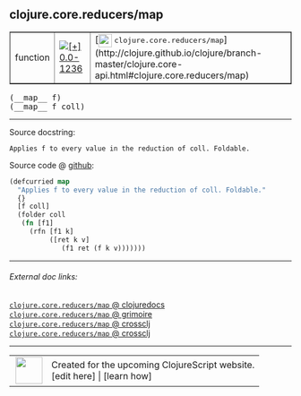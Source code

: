 ## clojure.core.reducers/map



 <table border="1">
<tr>
<td>function</td>
<td><a href="https://github.com/cljsinfo/cljs-api-docs/tree/0.0-1236"><img valign="middle" alt="[+] 0.0-1236" title="Added in 0.0-1236" src="https://img.shields.io/badge/+-0.0--1236-lightgrey.svg"></a> </td>
<td>
[<img height="24px" valign="middle" src="http://i.imgur.com/1GjPKvB.png"> <samp>clojure.core.reducers/map</samp>](http://clojure.github.io/clojure/branch-master/clojure.core-api.html#clojure.core.reducers/map)
</td>
</tr>
</table>


 <samp>
(__map__ f)<br>
</samp>
 <samp>
(__map__ f coll)<br>
</samp>

---





Source docstring:

```
Applies f to every value in the reduction of coll. Foldable.
```


Source code @ [github](https://github.com/clojure/clojurescript/blob/r2067/src/cljs/clojure/core/reducers.cljs#L88-L96):

```clj
(defcurried map
  "Applies f to every value in the reduction of coll. Foldable."
  {}
  [f coll]
  (folder coll
   (fn [f1]
     (rfn [f1 k]
          ([ret k v]
             (f1 ret (f k v)))))))
```

<!--
Repo - tag - source tree - lines:

 <pre>
clojurescript @ r2067
└── src
    └── cljs
        └── clojure
            └── core
                └── <ins>[reducers.cljs:88-96](https://github.com/clojure/clojurescript/blob/r2067/src/cljs/clojure/core/reducers.cljs#L88-L96)</ins>
</pre>

-->

---



###### External doc links:

[`clojure.core.reducers/map` @ clojuredocs](http://clojuredocs.org/clojure.core.reducers/map)<br>
[`clojure.core.reducers/map` @ grimoire](http://conj.io/store/v1/org.clojure/clojure/1.7.0-beta3/clj/clojure.core.reducers/map/)<br>
[`clojure.core.reducers/map` @ crossclj](http://crossclj.info/fun/clojure.core.reducers/map.html)<br>
[`clojure.core.reducers/map` @ crossclj](http://crossclj.info/fun/clojure.core.reducers.cljs/map.html)<br>

---

 <table>
<tr><td>
<img valign="middle" align="right" width="48px" src="http://i.imgur.com/Hi20huC.png">
</td><td>
Created for the upcoming ClojureScript website.<br>
[edit here] | [learn how]
</td></tr></table>

[edit here]:https://github.com/cljsinfo/cljs-api-docs/blob/master/cljsdoc/clojure.core.reducers/map.cljsdoc
[learn how]:https://github.com/cljsinfo/cljs-api-docs/wiki/cljsdoc-files

<!--

This information was too distracting to show to readers, but I'll leave it
commented here since it is helpful to:

- pretty-print the data used to generate this document
- and show how to retrieve that data



The API data for this symbol:

```clj
{:ns "clojure.core.reducers",
 :name "map",
 :signature ["[f]" "[f coll]"],
 :history [["+" "0.0-1236"]],
 :type "function",
 :full-name-encode "clojure.core.reducers/map",
 :source {:code "(defcurried map\n  \"Applies f to every value in the reduction of coll. Foldable.\"\n  {}\n  [f coll]\n  (folder coll\n   (fn [f1]\n     (rfn [f1 k]\n          ([ret k v]\n             (f1 ret (f k v)))))))",
          :title "Source code",
          :repo "clojurescript",
          :tag "r2067",
          :filename "src/cljs/clojure/core/reducers.cljs",
          :lines [88 96]},
 :full-name "clojure.core.reducers/map",
 :clj-symbol "clojure.core.reducers/map",
 :docstring "Applies f to every value in the reduction of coll. Foldable."}

```

Retrieve the API data for this symbol:

```clj
;; from Clojure REPL
(require '[clojure.edn :as edn])
(-> (slurp "https://raw.githubusercontent.com/cljsinfo/cljs-api-docs/catalog/cljs-api.edn")
    (edn/read-string)
    (get-in [:symbols "clojure.core.reducers/map"]))
```

-->
